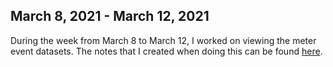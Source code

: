 ## March 8, 2021 - March 12, 2021
During the week from March 8 to March 12, I worked on viewing the meter event datasets. The notes that I created when doing this can be found [here](https://docs.google.com/document/d/1RnZ9US1l3epAWHpyJMxsfYGUi1PKdDjBQN7YQ2ObzHU/edit?usp=sharing).


